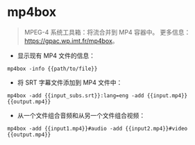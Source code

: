 # mp4box

> MPEG-4 系统工具箱：将流合并到 MP4 容器中。
> 更多信息：<https://gpac.wp.imt.fr/mp4box>。

- 显示现有 MP4 文件的信息：

`mp4box -info {{path/to/file}}`

- 将 SRT 字幕文件添加到 MP4 文件中：

`mp4box -add {{input_subs.srt}}:lang=eng -add {{input.mp4}} {{output.mp4}}`

- 从一个文件组合音频和从另一个文件组合视频：

`mp4box -add {{input1.mp4}}#audio -add {{input2.mp4}}#video {{output.mp4}}`